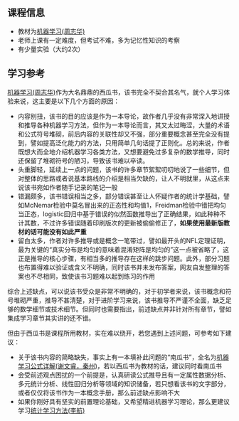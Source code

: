 ## 课程信息

- 教材为[机器学习(周志华)](https://book.douban.com/subject/26708119/)
- 老师上课有一定难度，但考试不难，多为记忆性知识的考察
- 有少量实验（大约2次）

## 学习参考

[机器学习(周志华)](https://book.douban.com/subject/26708119/)作为大名鼎鼎的西瓜书，该书完全不契合其名气，就个人学习体验来说，这主要是以下几个方面的原因：

- 内容别扭，该书的目的应该是作为一本导论，故作者几乎没有非常深入地讲授和推导各种机器学习方法，但作为一本导论而言，其又太过晦涩，大量的术语和公式符号堆砌，前后内容的关联性却又不强，部分重要概念甚至完全没有提到，譬如提高泛化能力的方法，只用简单几句话提了正则化。总的来说，作者既想大而全地介绍机器学习各类方法，又想要避免过多复杂的数学推导，同时还保留了堆砌符号的陋习，导致该书难以卒读。
- 头重脚轻，延续上一点的问题，该书的许多章节絮絮叨叨地说了一些细节，但对整体的思路或者说基本路线的介绍是相当欠缺的，让人不明就里，从这点来说该书宛如作者随手记录的笔记一般
- 错漏颇多，该书错误相当之多，部分错误甚至让人怀疑作者的统计学基础，譬如McNemar检验中莫名冒出来的正态性和均值1，Freidman检验中错把均匀当正态，logistic回归中基于错误的似然函数推导出了正确结果，如此种种不计其数，不过许多错误随着印刷版次的更新被偷偷修正了，**如果使用最新版教材的话可能没有如此严重**
- 留白太多，作者对许多推导或是概念一笔带过，譬如最开头的NFL定理证明，最为关键的“真实分布是均匀的意味着混淆矩阵是均匀的”这一点被省略了，这正是推导的核心步骤，有相当多的推导存在这样的跳步问题。此外，部分习题也布置得难以验证或含义不明确，同时该书并未发布答案，网友自发整理的答案也不尽相同，致使该书习题难以起到练习的作用

综合上述缺点，可以说该书受众是非常不明确的，对于初学者来说，该书概念和符号堆砌严重，推导不甚清楚，对于进阶学习来说，该书推导不严谨不全面，缺乏足够的数学细节或技术细节。但同时也需要指出，前述缺点并非针对所有章节，譬如集成学习章节其实讲的还不错。

但由于西瓜书是课程所用教材，实在难以绕开，若您遇到上述问题，可参考如下建议：

- 关于该书内容的简略缺失，事实上有一本填补此问题的“南瓜书”，全名为[机器学习公式详解(谢文睿，秦州)](https://book.douban.com/subject/35381195/)，若以西瓜书为教材的话，建议同时看南瓜书
- 会受前述观点困扰的一个前提是，认真研读公式推导且有一定属性数据分析、多元统计分析、线性回归分析等领域的知识储备，若只想看该书的文字部分，或者仅仅将该书作为一本概念手册，那么前述缺点影响不大
- 如果你刚好具有坚实的前置理论基础，又希望精进机器学习理论，那么更建议学习[统计学习方法(李航)](https://book.douban.com/subject/10590856/)